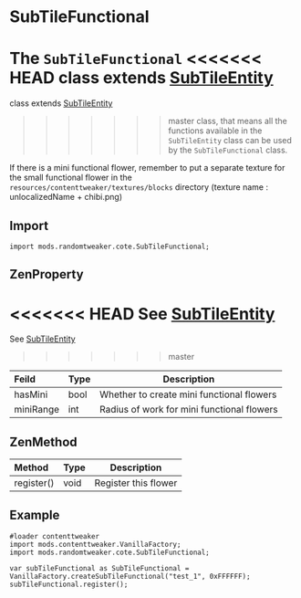 # SubTileFunctional

The `SubTileFunctional`
<<<<<<< HEAD
class extends [SubTileEntity](https://github.com/ikexing-cn/RandomTweaker/blob/1.12/wiki/en_us/modSupport/ContentTweaker/SubTileEntity/SubTileEntity.md)
=======
class extends [SubTileEntity](https://github.com/ikexing-cn/RandomTweaker/blob/master/wiki/en_us/modSupport/ContentTweaker/SubTileEntity/SubTileEntity.md)
>>>>>>> master
class, that means all the functions available in the `SubTileEntity` class can be used by the `SubTileFunctional` class.

If there is a mini functional flower, remember to put a separate texture for the small functional flower in the `resources/contenttweaker/textures/blocks` directory (texture name : unlocalizedName + chibi.png)

## Import

```zenscript
import mods.randomtweaker.cote.SubTileFunctional;
```

## ZenProperty

<<<<<<< HEAD
See [SubTileEntity](https://github.com/ikexing-cn/RandomTweaker/blob/1.12/wiki/en_us/modSupport/ContentTweaker/SubTileEntity/SubTileEntity.md)
=======
See [SubTileEntity](https://github.com/ikexing-cn/RandomTweaker/blob/master/wiki/en_us/modSupport/ContentTweaker/SubTileEntity/SubTileEntity.md)
>>>>>>> master

| Feild | Type | Description |
|:---- |:--- |----- |
| hasMini | bool | Whether to create mini functional flowers |
| miniRange | int | Radius of work for mini functional flowers |

## ZenMethod

| Method | Type | Description |
|:---- |:--- |----- |
| register() | void | Register this flower |

## Example

```zenscript
#loader contenttweaker
import mods.contenttweaker.VanillaFactory;
import mods.randomtweaker.cote.SubTileFunctional;

var subTileFunctional as SubTileFunctional = VanillaFactory.createSubTileFunctional("test_1", 0xFFFFFF);
subTileFunctional.register();
```
